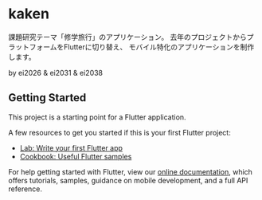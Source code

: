 # kaken

課題研究テーマ「修学旅行」のアプリケーション。
去年のプロジェクトからプラットフォームをFlutterに切り替え、
モバイル特化のアプリケーションを制作します。

by ei2026 & ei2031 & ei2038

## Getting Started

This project is a starting point for a Flutter application.

A few resources to get you started if this is your first Flutter project:

- [Lab: Write your first Flutter app](https://flutter.dev/docs/get-started/codelab)
- [Cookbook: Useful Flutter samples](https://flutter.dev/docs/cookbook)

For help getting started with Flutter, view our
[online documentation](https://flutter.dev/docs), which offers tutorials,
samples, guidance on mobile development, and a full API reference.
